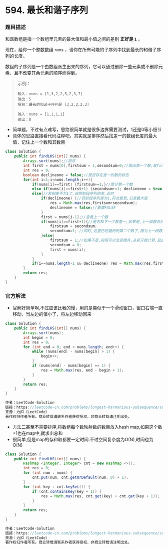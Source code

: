 # 594. 最长和谐子序列

### 题目描述

和谐数组是指一个数组里元素的最大值和最小值之间的差别 **正好是 `1`** 。

现在，给你一个整数数组 `nums` ，请你在所有可能的子序列中找到最长的和谐子序列的长度。

数组的子序列是一个由数组派生出来的序列，它可以通过删除一些元素或不删除元素、且不改变其余元素的顺序而得到。

> 示例：
>
> ```
> 输入：nums = [1,3,2,2,5,2,3,7]
> 输出：5
> 解释：最长的和谐子序列是 [3,2,2,2,3]
> 
> 输入：nums = [1,1,1,1]
> 输出：0
> ```

- 简单题，不过有点难写，思路很简单就是很多边界需要测试，1还是0等小细节
- 具体的思路直接看代码注释吧，其实就是排序然后找差一的数组长度的最大值，记住上一个数和其数目

```java
class Solution {
    public int findLHS(int[] nums) {
        Arrays.sort(nums);//排序
        int first = nums[0],firstsum = 1,secondsum=0;//取出第一个数,故firstsum=1
        int res = 0;
        boolean declineone = false;//是否存在差一的数的标志
        for(int i=1;i<nums.length;i++){
            if(nums[i]==first) {firstsum+=1;}//累计第一个数
            else if(nums[i]==first+1) {secondsum+=1; declineone = true;}//累计第二个数
            else{//若相差不为1了,说明前段序列结束,此时
                if(declineone) {//若前段序列差为1,符合题意,记录最大值
                    res = Math.max(res,firstsum+secondsum);
                    declineone = false;//重置FALSE
                }
                first = nums[i-1];//查看上一个数
                if(nums[i]==first+1){//是否和下一个数差一,如果是,上一段数将成为下一段的first
                    firstsum = secondsum;
                    secondsum=1; //同时,这里已经遍历到第二个数了,因为上一段数是第一个数,所以置1
                }else{
                    firstsum = 1;//如果不是,前段可以全部抛弃,从新开始计算,且此时firstsum=1
                    secondsum = 0;
                    first = nums[i];
                }
            }
            if(i==nums.length-1 && declineone) res = Math.max(res,firstsum+secondsum);//还有一种情况,由于我们记录是不符合时记录,有可能遍历结束都是符合的,需要单独考虑,实际上可以在下一个不符合时记录,这样不需要单独考虑
        }
        return res;
    }
}
```

### 官方解法

- 官解好简单啊,不过应该比我的慢，用的是类似于一个滑动窗口，窗口右端一直移动，当左边的值小了，将左边移动回来

```java
class Solution {
    public int findLHS(int[] nums) {
        Arrays.sort(nums);
        int begin = 0;
        int res = 0;
        for (int end = 0; end < nums.length; end++) {
            while (nums[end] - nums[begin] > 1) {
                begin++;
            }
            if (nums[end] - nums[begin] == 1) {
                res = Math.max(res, end - begin + 1);
            }
        }
        return res;
    }
}

作者：LeetCode-Solution
链接：https://leetcode-cn.com/problems/longest-harmonious-subsequence/solution/zui-chang-he-xie-zi-xu-lie-by-leetcode-s-8cyr/
来源：力扣（LeetCode）
著作权归作者所有。商业转载请联系作者获得授权，非商业转载请注明出处。
```

- 方法二甚至不需要排序,将数组每个数映射数的数目放入hash map,如果这个数+1也在map中,就求出总和
- 很简单,但是map的存和取都要一定时间.不过空间复杂度为O(N),时间也为O(N)

```java
class Solution {
    public int findLHS(int[] nums) {
        HashMap <Integer, Integer> cnt = new HashMap <>();
        int res = 0;
        for (int num : nums) {
            cnt.put(num, cnt.getOrDefault(num, 0) + 1);
        }
        for (int key : cnt.keySet()) {
            if (cnt.containsKey(key + 1)) {
                res = Math.max(res, cnt.get(key) + cnt.get(key + 1));
            }
        }
        return res;
    }
}

作者：LeetCode-Solution
链接：https://leetcode-cn.com/problems/longest-harmonious-subsequence/solution/zui-chang-he-xie-zi-xu-lie-by-leetcode-s-8cyr/
来源：力扣（LeetCode）
著作权归作者所有。商业转载请联系作者获得授权，非商业转载请注明出处。
```

